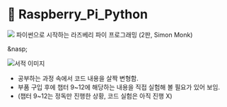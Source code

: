 # 📌 Raspberry_Pi_Python 
<img src="https://img.shields.io/badge/Python-3766AB?style=flat-square&logo=Python&logoColor=white"/>
파이썬으로 시작하는 라즈베리 파이 프로그래밍 (2판, Simon Monk)  

&nasp;

![서적 이미지](https://contents.kyobobook.co.kr/sih/fit-in/458x0/pdt/9791185890487.jpg)

* 공부하는 과정 속에서 코드 내용을 살짝 변형함.
* 부품 구입 후에 챕터 9~12에 해당하는 내용을 직접 실험해 볼 필요가 있어 보임.  
* (챕터 9~12는 정독만 진행한 상황, 코드 실험은 아직 진행 X)
